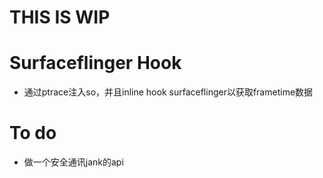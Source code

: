 # THIS IS WIP

# Surfaceflinger Hook

* 通过ptrace注入so，并且inline hook surfaceflinger以获取frametime数据

# To do

* 做一个安全通讯jank的api
